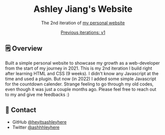 <h1 align="center">
  Ashley Jiang's Website
</h1>
<p align="center">
  The 2nd iteration of <a href="https://heyitsashleyhere.github.io/html-css-webProject/" target="_blank">my personal website
</p>
<p align="center">
  Previous iterations:
  <a href="https://github.com/heyitsashleyhere/website-orientation-project" target="_blank">v1</a>
</p>

## 🗒️ Overview

Built a simple personal website to showcase my growth as a web-developer from the start of my journey in 2021. This is my 2nd iteration I build right after learning HTML and CSS (9 weeks). I didn't know any Javascript at the time and used a plugin. But now (in 2022) I added some simple Javascript for the countdown calender. Strange feeling to go through my old codes, even though it was just a couple months ago. Please feel free to reach out to my and give me feedbacks :) 

## 📲 Contact

- GitHub [@heyitsashleyhere](https://github.com/heyitsashleyhere)
- Twitter [@ashhhleyhere](https://twitter.com/ashhhleyhere)